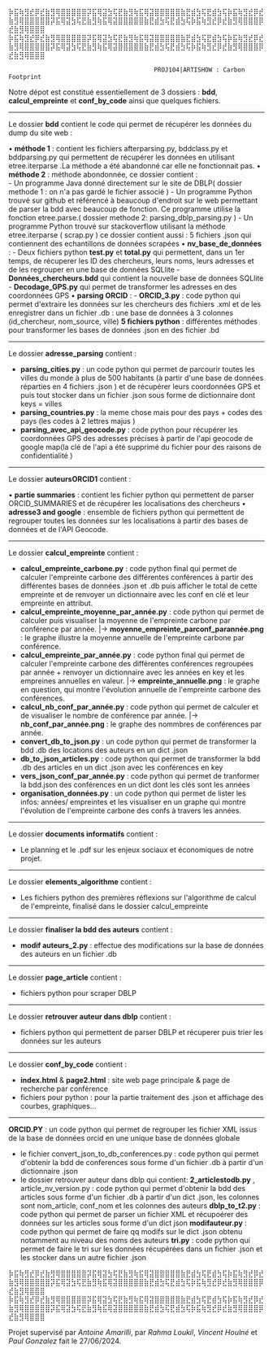 ⡷⣯⢷⣻⣞⡿⣞⣷⣻⢿⣿⣿⣿⣿⣿⡽⣯⢿⣽⣳⢯⣟⣷⣻⢷⣯⢿⣽⣿⣿⣿⣿⣿⣷⣟⣾⣳⢯⣟⣾⣳⢯⡷⣯⢷⣻⣞⡿⣞⣷⣻⢿⣿⣿⣿⣿⣿⡽⣯⢿⣽⣳⢯⣟⣷⣻⢷⣯⢿⣽⣿⣿⣿⣿⣿⣷⣟⣾⣳⢯⣟⣾⣳⢯⡷⣯⢷⣻⣞⡿⣞⣷⣻⢿⣿⣿⣿⡿⣞⣷⣻⢿⣿⣿⣿⠀⠀⠀ ⠀⠀⠀⠀⠀⠀⠀⠀⠀⠀⠀⠀⠀
⡷⣯⢷⣻⣞⡿⣞⣷⣻⢿⣿⣿⣿⣿⣿⡽⣯⢿⣽⣳⢯⣟⣷⣻⢷⣯⢿⣽⣿⣿⣿⣿⣿⣷⣟⣾⣳⢯⣟⣾⣳⢯⡷⣯⢷⣻⣞⡿⣞⣷⣻⢿⣿⣿⣿⣿⣿⡽⣯⢿⣽⣳⢯⣟⣷⣻⢷⣯⢿⣽⣿⣿⣿⣿⣿⣷⣟⣾⣳⢯⣟⣾⣳⢯⡷⣯⢷⣻⣞⡿⣞⣷⣻⢿⣿⣿⣿⡿⣞⣷⣻⢿⣿⣿⣿

                                            PROJ104|ARTISHOW : Carbon Footprint

Notre dépot est constitué essentiellement de 3 dossiers : **bdd**, **calcul_empreinte** et **conf_by_code** ainsi que quelques fichiers.

--------------------------------------------------
Le dossier **bdd** contient le code qui permet de récupérer les données du dump du site web :

• **méthode 1** : contient les fichiers afterparsing.py, bddclass.py et bddparsing.py qui permettent de récupérer les données en utilisant etree.iterparse .La méthode a été abandonné car elle ne fonctionnait pas.
• **méthode 2** : méthode abondonnée, ce dossier contient :  
    - Un programme Java donné directement sur le site de DBLP( dossier methode 1 : on n'a pas gardé le fichier associé )
    - Un programme Python trouvé sur github et référencé à beaucoup d'endroit sur le web permettant de parser la bdd avec beaucoup de fonction. Ce programme utilise la fonction etree.parse.( dossier methode 2: parsing_dblp_parsing.py )
    - Un programme Python trouvé sur stackoverflow utilisant la méthode etree.iterparse ( scrap.py ) ce dossier contient aussi : 5 fichiers .json qui contiennent des echantillons de données scrapées
• **nv_base_de_données** :
    - Deux fichiers python **test.py** et **total.py** qui permettent, dans un 1er temps, de récuperer les ID des chercheurs, leurs noms, leurs adresses et de les regrouper en une base de données SQLlite 
    - **Données_chercheurs.bdd** qui contient la nouvelle base de données SQLlite 
    - **Decodage_GPS.py** qui permet de transformer les adresses en des coordonnées GPS 
• **parsing ORCID** :
    - **ORCID_3.py** : code python qui permet d'extraire les données sur les chercheurs des fichiers .xml et de les enregistrer dans un fichier .db : une base de données à 3 colonnes (id_chercheur, nom_source, ville)
**5 fichiers python** : différentes méthodes pour transformer les bases de données .json en des fichier .bd

--------------------------------------------------
Le dossier **adresse_parsing** contient : 

- **parsing_cities.py** : un code python qui permet de parcourir toutes les villes du monde à plus de 500 habitants (à partir d'une base de données réparties en 4 fichiers .json ) et de récupérer leurs coordonnées GPS et puis tout stocker dans un fichier .json sous forme de dictionnaire dont keys = villes 
- **parsing_countries.py** : la meme chose mais pour des pays + codes des pays (les codes à 2 lettres majus ) 
- **parsing_avec_api_geocode.py** : code python pour récupérer les coordonnées GPS des adresses précises à partir de l'api geocode de google map(la clé de l'api a été supprimé du fichier pour des raisons de confidentialité ) 

--------------------------------------------------
Le dossier **auteursORCID1** contient :

• **partie summaries** : contient les fichier python qui permettent de parser ORCID_SUMMARIES et de récupérer les localisations des chercheurs
• **adresse3 and google** : ensemble de fichiers python qui permettent de regrouper toutes les données sur les localisations à partir des bases de données et de l'API Geocode.

--------------------------------------------------
Le dossier **calcul_empreinte** contient :

- **calcul_empreinte_carbone.py** : code python final qui permet de calculer l'empreinte carbone des différentes conférences à partir des différentes bases de données .json et .db puis afficher le total de cette empreinte et de renvoyer un dictionnaire avec les conf en clé et leur empreinte en attribut.
- **calcul_empreinte_moyenne_par_année.py** : code python qui permet de calculer puis visualiser la moyenne de l'empreinte carbone par conférence par année.
|-> **moyenne_empreinte_parconf_parannée.png** : le graphe illustre la moyenne annuelle de l'empreinte carbone par conférence.
- **calcul_empreinte_par_année.py** : code python final qui permet de calculer l'empreinte carbone des différentes conférences regroupées par année + renvoyer un dictionnaire avec les années en key et les empreines annuelles en valeur.
|-> **empreinte_annuelle.png** : le graphe en question, qui montre l'évolution annuelle de l'empreinte carbone des conférences.
- **calcul_nb_conf_par_année.py** : code python qui permet de calculer et de visualiser le nombre de conférence par année.
|-> **nb_conf_par_année.png** : le graphe des nommbres de conférences par année.
- **convert_db_to_json.py** : un code python qui permet de transformer la bdd .db des locations des auteurs en un dict .json
- **db_to_json_articles.py** : code python qui permet de transformer la bdd .db des articles en un dict .json avec les conférences en key 
- **vers_json_conf_par_année.py** : code python qui permet de tranformer la bdd.json des conférences en un dict dont les clés sont les années 
- **organisation_données.py** : un code python qui permet de lister les infos: années/ empreintes et les visualiser en un graphe qui montre l'évolution de l'empreinte carbone des confs à travers les années. 

--------------------------------------------------
Le dossier **documents informatifs** contient :

- Le planning et le .pdf sur les enjeux sociaux et économiques de notre projet.

--------------------------------------------------
Le dossier **elements_algorithme** contient :

- Les fichiers python des premières réflexions sur l'algorithme de calcul de l'empreinte, finalisé dans le dossier calcul_empreinte

--------------------------------------------------
Le dossier **finaliser la bdd des auteurs** contient :

- **modif auteurs_2.py** : effectue des modifications sur la base de données des auteurs en un fichier .db

--------------------------------------------------
Le dossier **page_article** contient :

- fichiers python pour scraper DBLP

--------------------------------------------------
Le dossier **retrouver auteur dans dblp** contient :

- fichiers python qui permettent de parser DBLP et récuperer puis trier les données sur les auteurs

--------------------------------------------------
Le dossier **conf_by_code** contient :

- **index.html** & **page2.html** : site web page principale & page de recherche par conférence
- fichiers pour python : pour la partie traitement des .json et affichage des courbes, graphiques...

--------------------------------------------------
**ORCID.PY** : un code python qui permet de regrouper les fichier XML issus de la base de données orcid en une unique base de données globale  
- le fichier convert_json_to_db_conferences.py : code python qui permet d'obtenir la bdd de conferences sous forme d'un fichier .db à partir d'un dictionnaire .json 
- le dossier retrouver auteur dans dblp qui contient: 
**2_articlestodb.py** , article_nv_version.py  : code python qui permet d'obtenir la bdd des articles sous forme d'un fichier .db à partir d'un dict .json, les colonnes sont nom_article, conf_nom et les colonnes des auteurs 
**dblp_to_t2.py** : code python qui permet de parser un fichier XML et récupoérer des données sur les articles sous forme d'un dict json 
**modifauteur.py** : code python qui permet de faire qq modifs sur le dict .json obtenu notamment au niveau des noms des auteurs 
**tri.py** : code python qui permet de faire le tri sur les données récupérées dans un fichier .json et les stocker dans un autre fichier .json  

⡷⣯⢷⣻⣞⡿⣞⣷⣻⢿⣿⣿⣿⣿⣿⡽⣯⢿⣽⣳⢯⣟⣷⣻⢷⣯⢿⣽⣿⣿⣿⣿⣿⣷⣟⣾⣳⢯⣟⣾⣳⢯⡷⣯⢷⣻⣞⡿⣞⣷⣻⢿⣿⣿⣿⣿⣿⡽⣯⢿⣽⣳⢯⣟⣷⣻⢷⣯⢿⣽⣿⣿⣿⣿⣿⣷⣟⣾⣳⢯⣟⣾⣳⢯⡷⣯⢷⣻⣞⡿⣞⣷⣻⢿⣿⣿⣿⡿⣞⣷⣻⢿⣿⣿⣿⠀⠀⠀ ⠀⠀⠀⠀⠀⠀⠀⠀⠀⠀⠀⠀⠀
⡷⣯⢷⣻⣞⡿⣞⣷⣻⢿⣿⣿⣿⣿⣿⡽⣯⢿⣽⣳⢯⣟⣷⣻⢷⣯⢿⣽⣿⣿⣿⣿⣿⣷⣟⣾⣳⢯⣟⣾⣳⢯⡷⣯⢷⣻⣞⡿⣞⣷⣻⢿⣿⣿⣿⣿⣿⡽⣯⢿⣽⣳⢯⣟⣷⣻⢷⣯⢿⣽⣿⣿⣿⣿⣿⣷⣟⣾⣳⢯⣟⣾⣳⢯⡷⣯⢷⣻⣞⡿⣞⣷⣻⢿⣿⣿⣿⡿⣞⣷⣻⢿⣿⣿⣿

Projet supervisé par _Antoine Amarilli_,
par _Rahma Loukil_, _Vincent Houlné_ et _Paul Gonzalez_
fait le 27/06/2024.